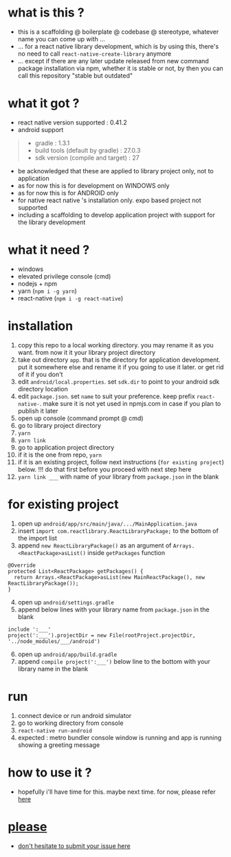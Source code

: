 # what is this ?
- this is a scaffolding @ boilerplate @ codebase @ stereotype, whatever name you can come up with ...
- ... for a react native library development, which is by using this, there's no need to call `react-native-create-library` anymore
- ... except if there are any later update released from new command package installation via npm, whether it is stable or not, by then you can call this repository "stable but outdated"

# what it got ?
- react native version supported : 0.41.2
- android support
> - gradle : 1.3.1
> - build tools (default by gradle) : 27.0.3
> - sdk version (compile and target) : 27
- be acknowledged that these are applied to library project only, not to application
- as for now this is for development on WINDOWS only
- as for now this is for ANDROID only
- for native react native 's installation only. expo based project not supported
- including a scaffolding to develop application project with support for the library development

# what it need ?
- windows
- elevated privilege console (cmd)
- nodejs + npm
- yarn (`npm i -g yarn`)
- react-native (`npm i -g react-native`)

# installation
1. copy this repo to a local working directory. you may rename it as you want. from now it it your library project directory
2. take out directory `app`. that is the directory for application development. put it somewhere else and rename it if you going to use it later. or get rid of it if you don't
3. edit `android/local.properties`. set `sdk.dir` to point to your android sdk directory location
4. edit `package.json`. set `name` to suit your preference. keep prefix `react-native-`. make sure it is not yet used in npmjs.com in case if you plan to publish it later
5. open up console (command prompt @ cmd)
6. go to library project directory
7. `yarn`
8. `yarn link`
9. go to application project directory
10. if it is the one from repo, `yarn`
11. if it is an existing project, follow next instructions (`for existing project`) below. !!! do that first before you proceed with next step here
12. `yarn link ___` with name of your library from `package.json` in the blank

# for existing project
1. open up `android/app/src/main/java/.../MainApplication.java`
2. insert `import com.reactlibrary.ReactLibraryPackage;` to the bottom of the import list
3. append `new ReactLibraryPackage()` as an argument of `Arrays.<ReactPackage>asList()` inside `getPackages` function
```
@Override
protected List<ReactPackage> getPackages() {
  return Arrays.<ReactPackage>asList(new MainReactPackage(), new ReactLibraryPackage());
}
```
4. open up `android/settings.gradle`
5. append below lines with your library name from `package.json` in the blank
```
include ':___'
project(':___').projectDir = new File(rootProject.projectDir, '../node_modules/___/android')
```
6. open up `android/app/build.gradle`
7. append `compile project(':___')` below line to the bottom with your library name in the blank
    
# run
1. connect device or run android simulator
2. go to working directory from console
3. `react-native run-android`
4. expected : metro bundler console window is running and app is running showing a greeting message

# how to use it ?
- hopefully i'll have time for this. maybe next time. for now, please refer <a href='https://facebook.github.io/react-native/docs/native-modules-android'>here

# please
- don't hesitate to submit your issue here
